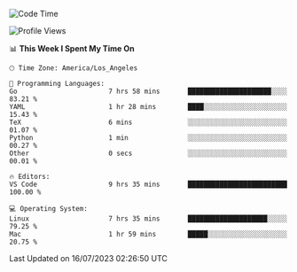 <!--START_SECTION:waka-->
![Code Time](http://img.shields.io/badge/Code%20Time-478%20hrs%2018%20mins-blue)

![Profile Views](http://img.shields.io/badge/Profile%20Views-0-blue)

📊 **This Week I Spent My Time On** 

```text
🕑︎ Time Zone: America/Los_Angeles

💬 Programming Languages: 
Go                       7 hrs 58 mins       █████████████████████░░░░   83.21 % 
YAML                     1 hr 28 mins        ████░░░░░░░░░░░░░░░░░░░░░   15.43 % 
TeX                      6 mins              ░░░░░░░░░░░░░░░░░░░░░░░░░   01.07 % 
Python                   1 min               ░░░░░░░░░░░░░░░░░░░░░░░░░   00.27 % 
Other                    0 secs              ░░░░░░░░░░░░░░░░░░░░░░░░░   00.01 % 

🔥 Editors: 
VS Code                  9 hrs 35 mins       █████████████████████████   100.00 % 

💻 Operating System: 
Linux                    7 hrs 35 mins       ████████████████████░░░░░   79.25 % 
Mac                      1 hr 59 mins        █████░░░░░░░░░░░░░░░░░░░░   20.75 % 
```


 Last Updated on 16/07/2023 02:26:50 UTC
<!--END_SECTION:waka-->
